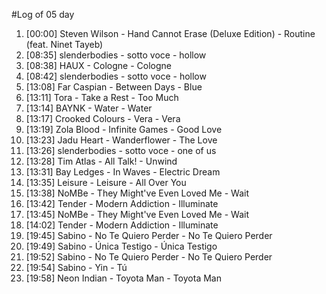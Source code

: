 #Log of 05 day

1. [00:00] Steven Wilson - Hand Cannot Erase (Deluxe Edition) - Routine (feat. Ninet Tayeb)
1. [08:35] slenderbodies - sotto voce - hollow
1. [08:38] HAUX - Cologne - Cologne
1. [08:42] slenderbodies - sotto voce - hollow
1. [13:08] Far Caspian - Between Days - Blue
1. [13:11] Tora - Take a Rest - Too Much
1. [13:14] BAYNK - Water - Water
1. [13:17] Crooked Colours - Vera - Vera
1. [13:19] Zola Blood - Infinite Games - Good Love
1. [13:23] Jadu Heart - Wanderflower - The Love
1. [13:26] slenderbodies - sotto voce - one of us
1. [13:28] Tim Atlas - All Talk! - Unwind
1. [13:31] Bay Ledges - In Waves - Electric Dream
1. [13:35] Leisure - Leisure - All Over You
1. [13:38] NoMBe - They Might've Even Loved Me - Wait
1. [13:42] Tender - Modern Addiction - Illuminate
1. [13:45] NoMBe - They Might've Even Loved Me - Wait
1. [14:02] Tender - Modern Addiction - Illuminate
1. [19:45] Sabino - No Te Quiero Perder - No Te Quiero Perder
1. [19:49] Sabino - Única Testigo - Única Testigo
1. [19:52] Sabino - No Te Quiero Perder - No Te Quiero Perder
1. [19:54] Sabino - Yin - Tú
1. [19:58] Neon Indian - Toyota Man - Toyota Man
